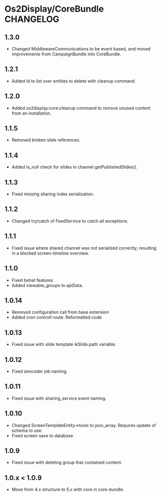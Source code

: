# Os2Display/CoreBundle CHANGELOG

## 1.3.0

* Changed MiddlewareCommunications to be event based, and moved improvements from CampaignBundle into CoreBundle.

## 1.2.1

* Added id to list over entities to delete with cleanup command.

## 1.2.0

* Added os2display:core:cleanup command to remove unused content from an installation.

## 1.1.5

* Removed broken slide references.

## 1.1.4

* Added is_null check for slides in channel.getPublishedSlides().

## 1.1.3

* Fixed missing sharing index serialization.

## 1.1.2

* Changed try/catch of FeedService to catch all exceptions.

## 1.1.1

* Fixed issue where shared channel was not serialized correctly, resulting in a blocked screen-timeline overview.

## 1.1.0

* Fixed behat features
* Added viewable_groups to apiData.

## 1.0.14

* Removed configuration call from base extension
* Added cron controll route. Reformatted code

## 1.0.13

* Fixed issue with slide template ikSlide.path variable.

## 1.0.12

* Fixed zencoder job naming.

## 1.0.11

* Fixed issue with sharing_service event naming.

## 1.0.10

* Changed ScreenTemplateEntity->tools to json_array. Requires update of schema to use.
* Fixed screen save to database.

## 1.0.9

* Fixed issue with deleting group that contained content.

## 1.0.x < 1.0.9

* Move from 4.x structure to 5.x with core in core-bundle.
